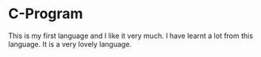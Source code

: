 # C-Program 
This is my first language and I like it very much. I have learnt a lot from this language. It is a very lovely language.
